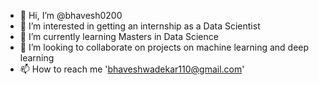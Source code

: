 - 👋 Hi, I’m @bhavesh0200
- 👀 I’m interested in getting an internship as a Data Scientist
- 🌱 I’m currently learning Masters in Data Science
- 💞️ I’m looking to collaborate on projects on machine learning and deep learning
- 📫 How to reach me 'bhaveshwadekar110@gmail.com'

<!---
bhavesh0200/bhavesh0200 is a ✨ special ✨ repository because its `README.md` (this file) appears on your GitHub profile.
You can click the Preview link to take a look at your changes.
--->
